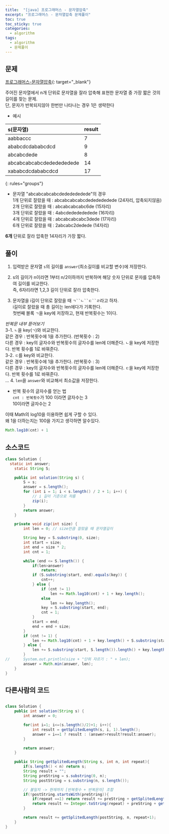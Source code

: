 ```yaml
---
title:  "[java] 프로그래머스 - 문자열압축"
excerpt: "프로그래머스 - 문자열압축 문제풀이"
toc: true
toc_sticky: true
categories:
  - algorithm
tags:
  - algorithm
  - 문제풀이
---
```

## 문제  
[프로그래머스-문자열압축](https://programmers.co.kr/learn/courses/30/lessons/60057?language=java){: target="_blank"}  

주어진 문자열에서 n개 단위로 문자열을 잘라 압축해 표현한 문자열 중 가장 짧은 것의 길이를 찾는 문제.  
단, 문자가 반복되지않아 한번만 나타나는 경우 1은 생략한다  

* 예시  

|s(문자열) | result |
|:-------------|:---------|
| aabbaccc | 7 |
| ababcdcdababcdcd | 9 |
| abcabcdede | 8 |
| abcabcabcabcdededededede	 | 14|
| xababcdcdababcdcd | 17 |
{: rules="groups"}

* 문자열 "abcabcabcabcdededededede"의 경우  
1개 단위로 잘랐을 때 : abcabcabcabcdededededede (24자리, 압축되지않음)  
2개 단위로 잘랐을 때 : abcabcabcabc6de (15자리)  
3개 단위로 잘랐을 때 : 4abcdededededede (16자리)  
4개 단위로 잘랐을 때 : abcabcabcabc3dede (17자리)  
6개 단위로 잘랐을 때 : 2abcabc2dedede (14자리)


**6개** 단위로 잘라 압축한 14자리가 가장 짧다.


## 풀이  

1. 입력받은 문자열 `s`의 길이를  `answer`(최소길이를 비교할 변수)에 저장한다.  
2. s의 길이가 n이라면 1부터 n/2이하까지 반복하며 해당 숫자 단위로 문자를 압축하여 길이를 비교한다.  
즉, 6자리라면 1,2,3 길이 단위로 잘라 압축한다.  


3. 문자열을 i길이 단위로 잘랐을 때 `ㄱ``ㄴ``ㄷ``ㄹ`라고 하자.  
i길이로 잘랐을 때 총 길이는 len에다가 기록한다.  
첫번째 블록 `ㄱ`을 key에 저장하고, 현재 반복횟수는 1이다.  

*반복문 내부 뜯어보기*  
3-1. `ㄴ`을 key(`ㄱ`)와 비교한다.  
   같은 경우 : 반복횟수에 1을 추가한다. (반복횟수 : 2)  
   다른 경우 : key의 글자수와 반복횟수의 글자수를 len에 더해준다. `ㄴ`을 key에 저장한다. 반복 횟수를 1로 바꿔준다.    
3-2. `ㄷ`를 key와 비교한다.  
   같은 경우 : 반복횟수에 1을 추가한다. (반복횟수 : 3)  
   다른 경우 : key의 글자수와 반복횟수의 글자수를 len에 더해준다. `ㄷ`을 key에 저장한다. 반복 횟수를 1로 바꿔준다.    
...
4. `len`을 `answer`와 비교해서 최소값을 저장한다.  


* 반복 횟수의 글자수를 얻는 법   
`cnt : 반복횟수`가 100 이라면 글자수는 3  
10이라면 글자수는 2

이때 Math의 log10을 이용하면 쉽게 구할 수 있다.  
왜 1을 더하는지는 100을 가지고 생각하면 알수있다.  
```java
Math.log10(cnt) + 1 
```


## 소스코드  

```java
class Solution {
  static int answer;
	static String S;

	public int solution(String s) {
		S = s;
		answer = s.length();
		for (int i = 1; i < s.length() / 2 + 1; i++) {
			// i 길이 기준으로 자름
			zip(i);
		}
		return answer;
	}

	private void zip(int size) {
		int len = 0; // size만큼 잘랐을 때 문자열길이

		String key = S.substring(0, size);
		int start = size;
		int end = size * 2;
		int cnt = 1;

		while (end <= S.length()) {
			if(len>answer)
				return;
			if (S.substring(start, end).equals(key)) {
				cnt++;
			} else {
				if (cnt != 1)
					len += Math.log10(cnt) + 1 + key.length();
				else
					len += key.length();
				key = S.substring(start, end);
				cnt = 1;
			}
			start = end;
			end = end + size;
		}
		if (cnt != 1) {
			len += Math.log10(cnt) + 1 + key.length() + S.substring(start, S.length()).length();
		} else {
			len += S.substring(start, S.length()).length() + key.length();
		}
//		System.out.println(size + "단위 자르기 : " + len);
		answer = Math.min(answer, len);
	}
}
```

## 다른사람의 코드  
```java

class Solution {
    public int solution(String s) {
        int answer = 0;

        for(int i=1; i<=(s.length()/2)+1; i++){
            int result = getSplitedLength(s, i, 1).length();
            answer = i==1 ? result : (answer>result?result:answer);
        }

        return answer;
    }

    public String getSplitedLength(String s, int n, int repeat){
        if(s.length() < n) return s;
        String result = "";
        String preString = s.substring(0, n);
        String postString = s.substring(n, s.length());

        // 불일치 -> 현재까지 [반복횟수 + 반복문자] 조합
        if(!postString.startsWith(preString)){
            if(repeat ==1) return result += preString + getSplitedLength(postString, n, 1);
            return result += Integer.toString(repeat) + preString + getSplitedLength(postString, n, 1);
        }

        return result += getSplitedLength(postString, n, repeat+1);
    }
}
```